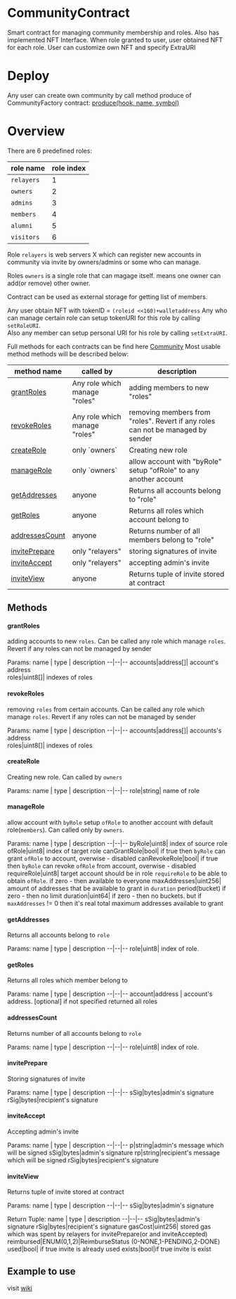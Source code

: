 # CommunityContract
Smart contract for managing community membership and roles. Also has implemented NFT Interface. 
When role granted to user, user obtained NFT for each role. 
User can customize own NFT and specify ExtraURI    

# Deploy
Any user can create own community by call method produce of CommunityFactory contract: [produce(hook, name, symbol)](docs/contracts/CommunityFactory.md#produce)

# Overview
There are 6 predefined roles:   

role name| role index
--|--
`relayers`|1
`owners`|2
`admins`|3
`members`|4
`alumni`|5
`visitors`|6

Role `relayers` is web servers X which can register new accounts in community via invite by owners/admins or some who can manage.

Roles `owners` is a single role that can magage itself. means one owner can add(or remove) other owner.   
   
Contract can be used as external storage for getting list of members.   

Any user obtain NFT with tokenID = `(roleid <<160)+walletaddress`
Any who can manage certain role can setup tokenURI for this role by calling `setRoleURI`.  
Also any member can setup personal URI for his role by calling `setExtraURI`.   

Full methods for each contracts can be find here [Community](docs/contracts/Community.md)
Most usable method methods will be described below:

<table>
<thead>
	<tr>
		<th>method name</th>
		<th>called by</th>
		<th>description</th>
	</tr>
</thead>
<tbody>
	<tr>
		<td><a href="#grantroles">grantRoles</a></td>
		<td>Any role which manage "roles"</td>
		<td>adding members to new "roles"</td>
	</tr>
	<tr>
		<td><a href="#revokeroles">revokeRoles</a></td>
		<td>Any role which manage "roles"</td>
		<td>removing members from "roles". Revert if any roles can not be managed by sender</td>
	</tr>
	<tr>
		<td><a href="#createrole">createRole</a></td>
		<td>only `owners`</td>
		<td>Creating new role</td>
	</tr>
	<tr>
		<td><a href="#managerole">manageRole</a></td>
		<td>only `owners`</td>
		<td>allow account with "byRole" setup "ofRole" to any another account</td>
	</tr>
	<tr>
		<td><a href="#getaddresses">getAddresses</a></td>
		<td>anyone</td>
		<td>Returns all accounts belong to "role"</td>
	</tr>
	<tr>
		<td><a href="#getroles">getRoles</a></td>
		<td>anyone</td>
		<td>Returns all roles which account belong to</td>
	</tr>
	<tr>
		<td><a href="#addressescount">addressesCount</a></td>
		<td>anyone</td>
		<td>Returns number of all members belong to "role"</td>
	</tr>
	<tr>
		<td><a href="#inviteprepare">invitePrepare</a></td>
		<td>only "relayers"</td>
		<td>storing signatures of invite</td>
	</tr>
	<tr>
		<td><a href="#inviteaccept">inviteAccept</a></td>
		<td>only "relayers"</td>
		<td>accepting admin's invite</td>
	</tr>
	<tr>
		<td><a href="#inviteview">inviteView</a></td>
		<td>anyone</td>
		<td>Returns tuple of invite stored at contract</td>
	</tr>
</tbody>
</table>

## Methods

#### grantRoles
adding accounts to new `roles`.  Can  be called any role which manage `roles`. Revert if any roles can not be managed by sender

Params:
name  | type | description
--|--|--
accounts|address[]| account's address    
roles|uint8[]| indexes of roles

#### revokeRoles
removing `roles` from certain accounts.  Can  be called any role which manage `roles`. Revert if any roles can not be managed by sender

Params:
name  | type | description
--|--|--
accounts|address[]| accounts's address    
roles|uint8[]| indexes of roles

#### createRole
Creating new role. Сan called by `owners`

Params:
name  | type | description
--|--|--
role|string| name of role

#### manageRole
allow account with `byRole` setup `ofRole` to another account with default role(`members`). Сan called only by `owners`.

Params:
name  | type | description
--|--|--
byRole|uint8| index of source role
ofRole|uint8| index of target role
canGrantRole|bool| if true then `byRole` can grant `ofRole` to account, overwise - disabled
canRevokeRole|bool| if true then `byRole` can revoke `ofRole` from account, overwise - disabled
requireRole|uint8| target account should be in role `requireRole` to be able to obtain `ofRole`. if zero - then available to everyone
maxAddresses|uint256| amount of addresses that be available to grant in `duration` period(bucket) if zero - then no limit
duration|uint64| if zero - then no buckets. but if `maxAddresses` != 0 then it's real total maximum addresses available to grant
 
#### getAddresses
Returns all accounts belong to `role`

Params:
name  | type | description
--|--|--
role|uint8| index of role.

#### getRoles
Returns all roles which member belong to

Params:
name  | type | description
--|--|--
account|address | account's address. [optional] if not specified returned all roles

#### addressesCount
Returns number of all accounts belong to `role`

Params:
name  | type | description
--|--|--
role|uint8| index of role.

#### invitePrepare
Storing signatures of invite

Params:
name  | type | description
--|--|--
sSig|bytes|admin's signature
rSig|bytes|recipient's signature

#### inviteAccept
Accepting admin's invite

Params:
name  | type | description
--|--|--
p|string|admin's message which will be signed
sSig|bytes|admin's signature
rp|string|recipient's message which will be signed
rSig|bytes|recipient's signature

#### inviteView
Returns tuple of invite stored at contract

Params:
name  | type | description
--|--|--
sSig|bytes|admin's signature


Return Tuple:
name  | type | description
--|--|--
sSig|bytes|admin's signature
rSig|bytes|recipient's signature
gasCost|uint256| stored gas which was spent by relayers for invitePrepare(or and inviteAccepted) 
reimbursed|ENUM(0,1,2)|ReimburseStatus (0-NONE,1-PENDING,2-DONE)
used|bool| if true invite is already used
exists|bool|if true invite is exist


## Example to use
visit [wiki](https://github.com/Intercoin/CommunityContract/wiki/Example-to-use)
	
